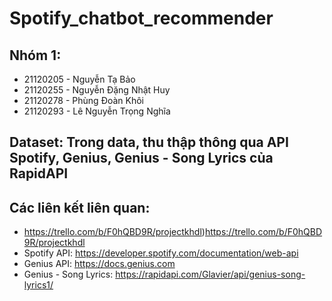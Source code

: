 # Spotify_chatbot_recommender
## Nhóm 1:
- 21120205 - Nguyễn Tạ Bảo
- 21120255 - Nguyễn Đặng Nhật Huy
- 21120278 - Phùng Đoàn Khôi
- 21120293 - Lê Nguyễn Trọng Nghĩa
## Dataset: Trong data, thu thập thông qua API Spotify, Genius, Genius - Song Lyrics của RapidAPI
## Các liên kết liên quan: 
+ https://trello.com/b/F0hQBD9R/projectkhdl)https://trello.com/b/F0hQBD9R/projectkhdl
+ Spotify API: https://developer.spotify.com/documentation/web-api
+ Genius API: https://docs.genius.com
+ Genius - Song Lyrics: https://rapidapi.com/Glavier/api/genius-song-lyrics1/ 

